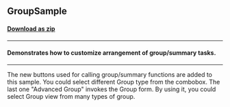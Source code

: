 ## GroupSample
#### [Download as zip](https://grapecity.github.io/DownGit/#/home?url=https://github.com/GrapeCity/ComponentOne-WPF-Samples/tree/master/NET_4.6.2/C1.WPF.GanttView/CS/GroupSample/GroupSample)
____
#### Demonstrates how to customize arrangement of group/summary tasks.
____
The new buttons used for calling group/summary 
functions are added to this sample. You could select 
different Group type from the combobox. The last one 
"Advanced Group" invokes the Group form. By using it, 
you could select Group view from many types of group.


